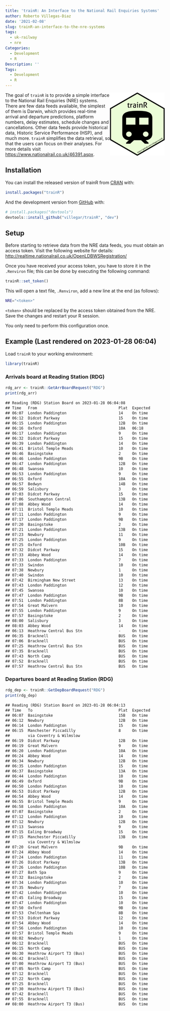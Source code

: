 ```yaml
---
title: 'trainR: An Interface to the National Rail Enquiries Systems'
author: Roberto Villegas-Diaz
date: '2021-02-08'
slug: trainR-an-interface-to-the-nre-systems
tags:
  - uk-railway
  - nre
Categories:
  - Development
  - R
Description: ''
Tags:
  - Development
  - R
---
```


<img src="https://raw.githubusercontent.com/villegar/trainR/main/inst/images/logo.png" alt="logo" align="right" height=200px/>

The goal of `trainR` is to provide a simple interface to the 
National Rail Enquiries (NRE) systems. There are few data feeds 
available, the simplest of them is Darwin, which provides real-time 
arrival and departure predictions, platform numbers, delay estimates, 
schedule changes and cancellations. Other data feeds provide historical 
data, Historic Service Performance (HSP), and much more. `trainR` 
simplifies the data retrieval, so that the users can focus on their 
analyses. For more details visit 
https://www.nationalrail.co.uk/46391.aspx.

## Installation

You can install the released version of trainR from [CRAN](https://CRAN.R-project.org) with:

``` r
install.packages("trainR")
```

And the development version from [GitHub](https://github.com/) with:

``` r
# install.packages("devtools")
devtools::install_github("villegar/trainR", "dev")
```

## Setup
Before starting to retrieve data from the NRE data feeds, you must obtain an access token. 
Visit the following website for details: http://realtime.nationalrail.co.uk/OpenLDBWSRegistration/

Once you have received your access token, you have to store it in the `.Renviron` file; this can be 
done by executing the following command:


```r
trainR::set_token()
```

This will open a text file, `.Renviron`, add a new line at the end (as follows):

```bash
NRE="<token>"
```

`<token>` should be replaced by the access token obtained from the NRE. Save the changes and restart 
your R session.

You only need to perform this configuration once.

## Example (Last rendered on 2023-01-28 06:04)

Load `trainR` to your working environment:

```r
library(trainR)
```

### Arrivals board at Reading Station (RDG)


```r
rdg_arr <- trainR::GetArrBoardRequest("RDG")
print(rdg_arr)
```

```
## Reading (RDG) Station Board on 2023-01-28 06:04:08
## Time   From                                    Plat  Expected
## 06:07  London Paddington                       14    On time
## 06:12  Didcot Parkway                          15    On time
## 06:15  London Paddington                       12B   On time
## 06:16  Oxford                                  10A   06:18
## 06:17  London Paddington                       9     On time
## 06:32  Didcot Parkway                          15    On time
## 06:39  London Paddington                       14    On time
## 06:41  Bristol Temple Meads                    10    On time
## 06:46  Basingstoke                             2     On time
## 06:46  London Paddington                       9B    On time
## 06:47  London Paddington                       12B   On time
## 06:48  Swansea                                 10    On time
## 06:53  London Paddington                       9     On time
## 06:55  Oxford                                  10A   On time
## 06:57  Bedwyn                                  14B   On time
## 06:59  Salisbury                               3     On time
## 07:03  Didcot Parkway                          15    On time
## 07:06  Southampton Central                     13B   On time
## 07:08  Abbey Wood                              14    On time
## 07:11  Bristol Temple Meads                    10    On time
## 07:11  London Paddington                       9     On time
## 07:17  London Paddington                       9B    On time
## 07:20  Basingstoke                             2     On time
## 07:21  London Paddington                       13B   On time
## 07:23  Newbury                                 11    On time
## 07:25  London Paddington                       9     On time
## 07:25  Oxford                                  10B   On time
## 07:32  Didcot Parkway                          15    On time
## 07:33  Abbey Wood                              14    On time
## 07:33  London Paddington                       7     On time
## 07:33  Swindon                                 10    On time
## 07:38  Newbury                                 1     On time
## 07:40  Swindon                                 10    On time
## 07:42  Birmingham New Street                   13    On time
## 07:43  London Paddington                       12    On time
## 07:45  Swansea                                 10    On time
## 07:47  London Paddington                       9B    On time
## 07:51  London Paddington                       8B    On time
## 07:54  Great Malvern                           10    On time
## 07:55  London Paddington                       9     On time
## 07:57  Basingstoke                             2     On time
## 08:00  Salisbury                               3     On time
## 08:03  Abbey Wood                              14    On time
## 06:13  Heathrow Central Bus Stn                -     On time
## 06:35  Bracknell                               BUS   On time
## 07:06  Bracknell                               BUS   On time
## 07:25  Heathrow Central Bus Stn                BUS   On time
## 07:35  Bracknell                               BUS   On time
## 07:43  North Camp                              BUS   On time
## 07:52  Bracknell                               BUS   On time
## 07:57  Heathrow Central Bus Stn                BUS   On time
```

### Departures board at Reading Station (RDG)


```r
rdg_dep <- trainR::GetDepBoardRequest("RDG")
print(rdg_dep)
```

```
## Reading (RDG) Station Board on 2023-01-28 06:04:13
## Time   To                                      Plat  Expected
## 06:07  Basingstoke                             15B   On time
## 06:12  Newbury                                 12B   On time
## 06:14  London Paddington                       15    On time
## 06:15  Manchester Piccadilly                   8     On time
##        via Coventry & Wilmslow                 
## 06:19  Didcot Parkway                          12B   On time
## 06:19  Great Malvern                           9     On time
## 06:20  London Paddington                       10A   On time
## 06:24  Abbey Wood                              14    On time
## 06:34  Newbury                                 12B   On time
## 06:35  London Paddington                       15    On time
## 06:37  Basingstoke                             13A   On time
## 06:44  London Paddington                       10    On time
## 06:49  Oxford                                  9B    On time
## 06:50  London Paddington                       10    On time
## 06:53  Didcot Parkway                          12B   On time
## 06:54  Abbey Wood                              14    On time
## 06:55  Bristol Temple Meads                    9     On time
## 06:58  London Paddington                       10A   On time
## 07:07  Basingstoke                             2     On time
## 07:12  London Paddington                       10    On time
## 07:12  Newbury                                 12B   On time
## 07:13  Swansea                                 9     On time
## 07:15  Ealing Broadway                         15    On time
## 07:15  Manchester Piccadilly                   13B   On time
##        via Coventry & Wilmslow                 
## 07:20  Great Malvern                           9B    On time
## 07:24  Abbey Wood                              14    On time
## 07:24  London Paddington                       11    On time
## 07:26  Didcot Parkway                          13B   On time
## 07:26  London Paddington                       10B   On time
## 07:27  Bath Spa                                9     On time
## 07:32  Basingstoke                             2     On time
## 07:34  London Paddington                       10    On time
## 07:35  Newbury                                 7     On time
## 07:42  London Paddington                       10    On time
## 07:45  Ealing Broadway                         15    On time
## 07:47  London Paddington                       10    On time
## 07:50  Oxford                                  9B    On time
## 07:53  Cheltenham Spa                          8B    On time
## 07:53  Didcot Parkway                          12    On time
## 07:54  Abbey Wood                              14    On time
## 07:56  London Paddington                       10    On time
## 07:57  Bristol Temple Meads                    9     On time
## 08:02  Newbury                                 1     On time
## 06:12  Bracknell                               BUS   On time
## 06:15  North Camp                              BUS   On time
## 06:30  Heathrow Airport T3 (Bus)               BUS   On time
## 06:42  Bracknell                               BUS   On time
## 07:00  Heathrow Airport T3 (Bus)               BUS   On time
## 07:05  North Camp                              BUS   On time
## 07:12  Bracknell                               BUS   On time
## 07:22  North Camp                              BUS   On time
## 07:25  Bracknell                               BUS   On time
## 07:30  Heathrow Airport T3 (Bus)               BUS   On time
## 07:42  Bracknell                               BUS   On time
## 07:55  Bracknell                               BUS   On time
## 08:00  Heathrow Airport T3 (Bus)               BUS   On time
```
